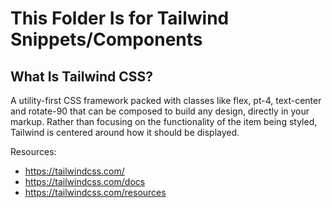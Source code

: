 # This Folder Is for Tailwind Snippets/Components

## What Is Tailwind CSS?
A utility-first CSS framework packed with classes like flex, pt-4, text-center and rotate-90 that can be composed to build any design, directly in your markup. Rather than focusing on the functionality of the item being styled, Tailwind is centered around how it should be displayed.

Resources: 
- https://tailwindcss.com/
- https://tailwindcss.com/docs
- https://tailwindcss.com/resources
